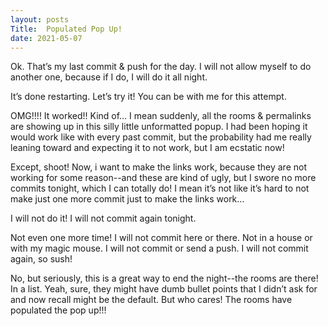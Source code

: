 ```yaml
---
layout: posts
Title:  Populated Pop Up!
date: 2021-05-07
---
```


Ok.  That’s my last commit & push for the day.  I will not allow myself to do another one, because if I do, I will do it all night.

It’s done restarting.  Let’s try it!  You can be with me for this attempt.

OMG!!!!  It worked!! Kind of…  I mean suddenly, all the rooms & permalinks are showing up in this silly little unformatted popup.  I had been hoping it would work like with every past commit, but the probability had me really leaning toward and expecting it to not work, but I am ecstatic now!

Except, shoot!  Now, i want to make the links work, because they are not working for some reason--and these are kind of ugly, but I swore no more commits tonight, which I can totally do!  I mean it’s not like it’s hard to not make just one more commit just to make the links work…

I will not do it!  I will not commit again tonight.

Not even one more time!  I will not commit here or there.  Not in a house or with my magic mouse. I will not commit or send a push.  I will not commit again, so sush!

No, but seriously, this is a great way to end the night--the rooms are there!  In a list.  Yeah, sure, they might have dumb bullet points that I didn’t ask for and now recall might be the default.  But who cares!  The rooms have populated the pop up!!!    


